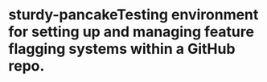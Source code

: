 # sturdy-pancakeTesting environment for setting up and managing feature flagging systems within a GitHub repo.
